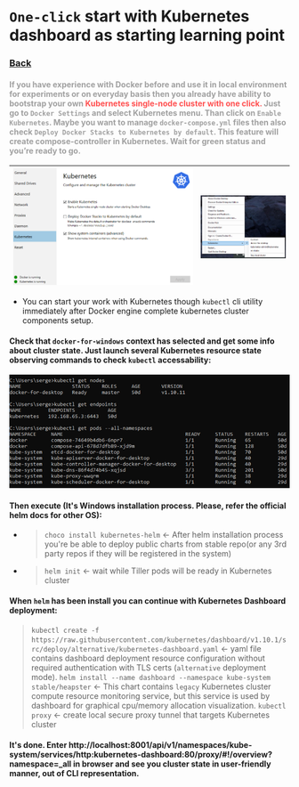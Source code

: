 # `One-click` start with Kubernetes dashboard as starting learning point

### [Back](../README.md)

#### <p style="color:#a0a0a0">If you have experience with Docker before and use it in local environment for experiments or on everyday basis then you already have ability to bootstrap your own <span style="color:#ff5050">Kubernetes single-node cluster with one click. </span>Just go to `Docker Settings` and select Kubernetes menu. Than click on `Enable Kubernetes`. Maybe you want to manage `docker-compose.yml` files then also check `Deploy Docker Stacks to Kubernetes by default`. This feature will create compose-controller in Kubernetes. Wait for green status and you’re ready to go.</p>

| <img src="images/docker-for-windows-k8s.png"> | <img src="images/docker-for-windows-k8s-settings.png" width="350"> |
| --------------------------------------------- | ------------------------------------------------------------------ |

- You can start your work with Kubernetes though `kubectl` cli utility immediately after Docker engine complete kubernetes cluster components setup.

#### Check that `docker-for-windows` context has selected and get some info about cluster state. Just launch several Kubernetes resource state observing commands to check `kubectl` accessability:

<img src="images/docker-for-windows-k8s-kubectl.png">

#### Then execute (It's Windows installation process. Please, refer the official helm docs for other OS):
- > ```choco install kubernetes-helm``` <- After helm installation process you're be able to deploy public charts from stable repo(or any 3rd party repos if they will be registered in the system)
- > ```helm init``` <- wait while Tiller pods will be ready in Kubernetes cluster

#### When `helm` has been install you can continue with Kubernetes Dashboard deployment:
> ```kubectl create -f https://raw.githubusercontent.com/kubernetes/dashboard/v1.10.1/src/deploy/alternative/kubernetes-dashboard.yaml``` <- yaml file contains dashboard deployment resource configuration without required authentication with TLS certs (`alternative` deployment mode).
> ```helm install --name dashboard --namespace kube-system stable/heapster``` <- This chart contains `legacy` Kubernetes cluster compute resource monitoring service, but this service is used by dashboard for graphical cpu/memory allocation visualization.
> ```kubectl proxy``` <- create local secure proxy tunnel that targets Kubernetes cluster

#### It's done. Enter http://localhost:8001/api/v1/namespaces/kube-system/services/http:kubernetes-dashboard:80/proxy/#!/overview?namespace=_all in browser and see you cluster state in user-friendly manner, out of CLI representation.